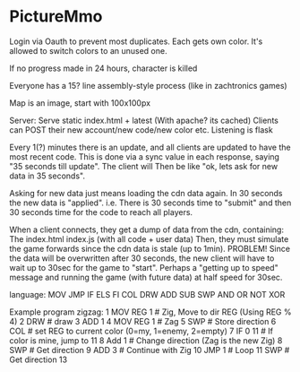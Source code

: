 # PictureMmo


Login via Oauth to prevent most duplicates.
Each gets own color.
It's allowed to switch colors to an unused one.

If no progress made in 24 hours, character is killed

Everyone has a 15? line assembly-style process (like in zachtronics games)

Map is an image, start with 100x100px 


Server:
  Serve static index.html + latest (With apache? its cached)
  Clients can POST their new account/new code/new color etc. Listening is flask

  Every 1(?) minutes there is an update, and all clients are updated to have the most recent code.
  This is done via a sync value in each response, saying "35 seconds till update". The client will
  Then be like "ok, lets ask for new data in 35 seconds".

  Asking for new data just means loading the cdn data again. In 30 seconds the new data is "applied".
  i.e. There is 30 seconds time to "submit" and then 30 seconds time for the code to reach all players.

  When a client connects, they get a dump of data from the cdn, containing:
    The index.html
    index.js (with all code + user data)
  Then, they must simulate the game forwards since the cdn data is stale (up to 1min).
    PROBLEM! Since the data will be overwritten after 30 seconds, the new client will have to wait up to 30sec
    for the game to "start". Perhaps a "getting up to speed" message and running the game (with future data) at half speed for 30sec.

language:
  MOV
  JMP
  IF
  ELS
  FI
  COL
  DRW
  ADD
  SUB
  SWP
  AND
  OR
  NOT
  XOR



Example program zigzag:
1   MOV REG 1       # Zig, Move to dir REG (Using REG % 4)
2   DRW             # draw
3   ADD 1
4   MOV REG 1       # Zag
5   SWP             # Store direction
6   COL             # set REG to current color (0=my, 1=enemy, 2=empty)
7   IF 0 11         # If color is mine, jump to 11 
8   Add 1           # Change direction (Zag is the new Zig)
8   SWP             # Get direction
9   ADD 3           # Continue with Zig
10  JMP 1           # Loop
11  SWP             # Get direction
13 